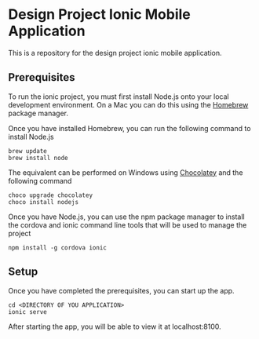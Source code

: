 # Design Project Ionic Mobile Application

This is a repository for the design project ionic mobile application.

## Prerequisites

To run the ionic project, you must first install Node.js onto your local development environment. 
On a Mac you can do this using the [Homebrew](https://brew.sh/) package manager.

Once you have installed Homebrew, you can run the following command to install Node.js

```
brew update
brew install node
```

The equivalent can be performed on Windows using [Chocolatey](https://chocolatey.org/) and the following command

```
choco upgrade chocolatey
choco install nodejs
```

Once you have Node.js, you can use the npm package manager to install the cordova and ionic command line tools that will be used to manage the project

```
npm install -g cordova ionic
```

## Setup

Once you have completed the prerequisites, you can start up the app.

```
cd <DIRECTORY OF YOU APPLICATION>
ionic serve
```

After starting the app, you will be able to view it at localhost:8100.
